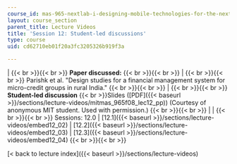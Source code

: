 ```yaml
---
course_id: mas-965-nextlab-i-designing-mobile-technologies-for-the-next-billion-users-fall-2008
layout: course_section
parent_title: Lecture Videos
title: 'Session 12: Student-led discussions'
type: course
uid: cd62710eb01f20a3fc3205326b919f3a

---
```


|  {{< br >}}{{< br >}} **Paper discussed:** {{< br >}}{{< br >}}  |  {{< br >}}{{< br >}} Parishk et al. "Design studies for a financial management system for micro-credit groups in rural India." {{< br >}}{{< br >}}  |  {{< br >}}{{< br >}} **Student-led discussion**  {{< br >}}Slides ([PDF]({{< baseurl >}}/sections/lecture-videos/mitmas_965f08_lec12_pp)) (Courtesy of anonymous MIT student. Used with permission.) {{< br >}}{{< br >}}  |
|  {{< br >}}{{< br >}} Sessions: 12.0 &#124; [12.1]({{< baseurl >}}/sections/lecture-videos/embed12_02) &#124; [12.2]({{< baseurl >}}/sections/lecture-videos/embed12_03) &#124; [12.3]({{< baseurl >}}/sections/lecture-videos/embed12_04) {{< br >}}{{< br >}}  

[< back to lecture index]({{< baseurl >}}/sections/lecture-videos)